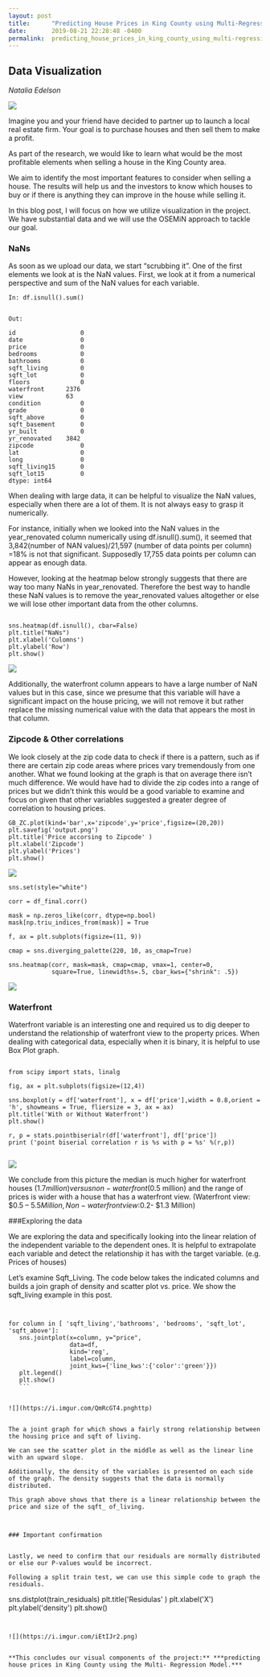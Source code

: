 ```yaml
---
layout: post
title:      "Predicting House Prices in King County using Multi-Regression Model"
date:       2019-08-21 22:28:48 -0400
permalink:  predicting_house_prices_in_king_county_using_multi-regression_model
---
```


 ## Data Visualization



*Natalia Edelson*



![](https://i.imgur.com/b42dnKT.jpg)


 
 
Imagine you and your friend have decided to partner up to launch a local real estate firm. Your goal is to purchase houses and then sell them to make a profit.
 
As part of the research, we would like to learn what would be the most profitable elements when selling a house in the King County area.  

We aim to identify the most important features to consider when selling a house. The results will help us and the investors to know which houses to buy or if there is anything they can improve in the house while selling it.
 
In this blog post, I will focus on how we utilize visualization in the project. We have substantial data and we will use the OSEMiN approach to tackle our goal. 
 

### NaNs

As soon as we upload our data, we start “scrubbing it”. One of the first elements we look at is the NaN values. First, we look at it from a numerical perspective and sum of the NaN values for each variable.
 
```
In: df.isnull().sum()
```

 ```

Out:
 
id              	0
date            	0
price           	0
bedrooms        	0
bathrooms       	0
sqft_living     	0
sqft_lot        	0
floors          	0
waterfront   	2376
view           	63
condition       	0
grade           	0
sqft_above      	0
sqft_basement   	0
yr_built        	0
yr_renovated 	3842
zipcode         	0
lat             	0
long            	0
sqft_living15   	0
sqft_lot15      	0
dtype: int64

```


 
 
When dealing with large data, it can be helpful to visualize the NaN values, especially when there are a lot of them. It is not always easy to grasp it numerically.

For instance, initially when we looked into the NaN values in the year_renovated column numerically using  df.isnull().sum(), it seemed that 3,842(number of NAN values)/21,597 (number of data points per column) =18% is not that significant. Supposedly 17,755 data points per column can appear as enough data. 

However, looking at the heatmap below strongly suggests that there are way too many NaNs in year_renovated. Therefore the best way to handle these NaN values is to remove the year_renovated values altogether or else we will lose other important data from the other columns.   
 
 ```

sns.heatmap(df.isnull(), cbar=False)
plt.title("NaNs")
plt.xlabel('Culomns')
plt.ylabel('Row')
plt.show()
```

 
![](https://i.imgur.com/ALxa3rM.png)
 
 
 
 Additionally,  the waterfront column appears to have a large number of NaN values but in this case, since we presume that this variable will have a significant impact on the house pricing, we will not remove it but rather replace the missing numerical value with the data that appears the most in that column.
 
### Zipcode & Other correlations
 
We look closely at the zip code data to check if there is a pattern, such as if there are certain zip code areas where prices vary tremendously from one another. What we found looking at the graph is that on average there isn’t much difference. We would have had to divide the zip codes into a range of prices but we didn’t think this would be a good variable to examine and focus on given that other variables suggested a greater degree of correlation to housing prices. 
 
```
GB_ZC.plot(kind='bar',x='zipcode',y='price',figsize=(20,20))
plt.savefig('output.png')
plt.title('Price accorsing to Zipcode' )
plt.xlabel('Zipcode')
plt.ylabel('Prices')
plt.show()

```

 
 
 
![](https://i.imgur.com/VcIh0BY.png)





```
sns.set(style="white")

corr = df_final.corr()

mask = np.zeros_like(corr, dtype=np.bool)
mask[np.triu_indices_from(mask)] = True

f, ax = plt.subplots(figsize=(11, 9))

cmap = sns.diverging_palette(220, 10, as_cmap=True)

sns.heatmap(corr, mask=mask, cmap=cmap, vmax=1, center=0,
            square=True, linewidths=.5, cbar_kws={"shrink": .5})

```



![](https://i.imgur.com/ULF3Odq.png)

 ### Waterfront 

Waterfront variable is an interesting one and required us to dig deeper to understand the relationship of waterfront view to the property prices. When dealing with categorical data, especially when it is binary, it is helpful to use Box Plot graph.
 

```

from scipy import stats, linalg
 
fig, ax = plt.subplots(figsize=(12,4))
 
sns.boxplot(y = df['waterfront'], x = df['price'],width = 0.8,orient = 'h', showmeans = True, fliersize = 3, ax = ax)
plt.title('With or Without Waterfront')
plt.show()
 
r, p = stats.pointbiserialr(df['waterfront'], df['price'])
print ('point biserial correlation r is %s with p = %s' %(r,p))
 
 ```

 
 ![](https://i.imgur.com/M26pKLH.png)
 
 
We conclude from this picture the median is much higher for waterfront houses ($1.7million) versus non-waterfront ($0.5 million) and the range of prices is wider with a house that has a waterfront view. (Waterfront view: $0.5 – $5.5 Million, Non-waterfront view:$0.2- $1.3 Million)
 
 
 ###Exploring the data 
 
We are exploring the data and specifically looking into the linear relation of the independent variable to the dependent ones. It is helpful to extrapolate each variable and detect the relationship it has with the target variable. (e.g. Prices of houses)

Let’s examine Sqft_Living.  The code below takes the indicated columns and builds a join graph of density and scatter plot vs. price. We show the sqft_living example in this post. 
 
 ```


for column in [ 'sqft_living','bathrooms', 'bedrooms', 'sqft_lot', 'sqft_above']:
    sns.jointplot(x=column, y="price",
                  data=df, 
                  kind='reg', 
                  label=column,
                  joint_kws={'line_kws':{'color':'green'}})
    plt.legend()
    plt.show()
	```
	

![](https://i.imgur.com/QmRcGT4.pnghttp)


The a joint graph for which shows a fairly strong relationship between the housing price and sqft of living. 

We can see the scatter plot in the middle as well as the linear line with an upward slope. 

Additionally, the density of the variables is presented on each side of the graph. The density suggests that the data is normally distributed.
 
This graph above shows that there is a linear relationship between the price and size of the sqft_ of_living.



### Important confirmation


Lastly, we need to confirm that our residuals are normally distributed or else our P-values would be incorrect.

Following a split train test, we can use this simple code to graph the residuals. 

```

sns.distplot(train_residuals)
plt.title('Residulas' )
plt.xlabel('X')
plt.ylabel('density')
plt.show()

```


![](https://i.imgur.com/iEtIJr2.png)


**This concludes our visual components of the project:** ***predicting house prices in King County using the Multi- Regression Model.***

